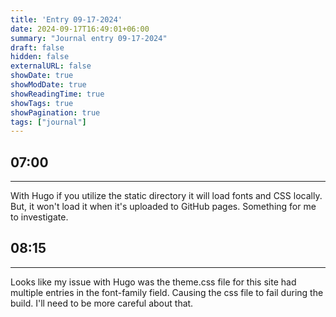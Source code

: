 ```yaml
---
title: 'Entry 09-17-2024'
date: 2024-09-17T16:49:01+06:00
summary: "Journal entry 09-17-2024"
draft: false
hidden: false
externalURL: false
showDate: true
showModDate: true
showReadingTime: true
showTags: true
showPagination: true
tags: ["journal"]
---
```


## 07:00
---

With Hugo if you utilize the static directory it will load fonts and 
CSS locally. But, it won't load it when it's uploaded to GitHub pages.
Something for me to investigate.

## 08:15
---

Looks like my issue with Hugo was the theme.css file for this site had
multiple entries in the font-family field. Causing the css file to fail
during the build. I'll need to be more careful about that.